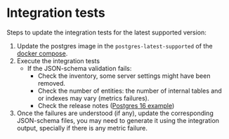 # Integration tests

Steps to update the integration tests for the latest supported version:

1. Update the postgres image in the `postgres-latest-supported` of the [docker compose](./docker-compose.yml).
2. Execute the integration tests
    * If the JSON-schema validation fails:
        - Check the inventory, some server settings might have been removed.
        - Check the number of entities: the number of internal tables and or indexes may vary (metrics failures).
        - Check the release notes ([Postgres 16 example](https://www.postgresql.org/docs/release/16.0/))
3. Once the failures are understood (if any), update the corresponding JSON-schema files, you may need to generate it
   using the integration output, specially if there is any metric failure.
